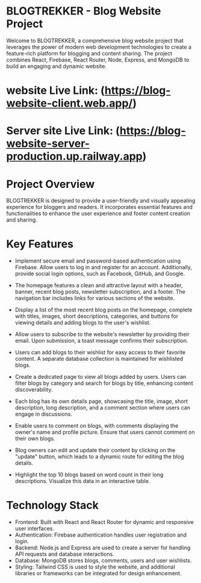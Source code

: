 # BLOGTREKKER - Blog Website Project

Welcome to BLOGTREKKER, a comprehensive blog website project that leverages the power of modern web development technologies to create a feature-rich platform for blogging and content sharing. The project combines React, Firebase, React Router, Node, Express, and MongoDB to build an engaging and dynamic website.

# website Live Link: (https://blog-website-client.web.app/)

# Server site Live Link: (https://blog-website-server-production.up.railway.app)

# Project Overview

BLOGTREKKER is designed to provide a user-friendly and visually appealing experience for bloggers and readers. It incorporates essential features and functionalities to enhance the user experience and foster content creation and sharing.

# Key Features

- Implement secure email and password-based authentication using Firebase. Allow users to log in and register for an account. Additionally, provide social login options, such as Facebook, GitHub, and Google.

- The homepage features a clean and attractive layout with a header, banner, recent blog posts, newsletter subscription, and a footer. The navigation bar includes links for various sections of the website.

- Display a list of the most recent blog posts on the homepage, complete with titles, images, short descriptions, categories, and buttons for viewing details and adding blogs to the user's wishlist.

- Allow users to subscribe to the website's newsletter by providing their email. Upon submission, a toast message confirms their subscription.

- Users can add blogs to their wishlist for easy access to their favorite content. A separate database collection is maintained for wishlisted blogs.

- Create a dedicated page to view all blogs added by users. Users can filter blogs by category and search for blogs by title, enhancing content discoverability.

- Each blog has its own details page, showcasing the title, image, short description, long description, and a comment section where users can engage in discussions.

- Enable users to comment on blogs, with comments displaying the owner's name and profile picture. Ensure that users cannot comment on their own blogs.

- Blog owners can edit and update their content by clicking on the "update" button, which leads to a dynamic route for editing the blog details.

- Highlight the top 10 blogs based on word count in their long descriptions. Visualize this data in an interactive table.

# Technology Stack

- Frontend: Built with React and React Router for dynamic and responsive user interfaces.
- Authentication: Firebase authentication handles user registration and login.
- Backend: Node.js and Express are used to create a server for handling API requests and database interactions.
- Database: MongoDB stores blogs, comments, users and user wishlists.
- Styling: Tailwind CSS is used to style the website, and additional libraries or frameworks can be integrated for design enhancement.

